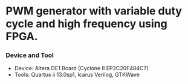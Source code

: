 # PWM generator with variable duty cycle and high frequency using FPGA.

### Device and Tool
- Device: Altera DE1 Board (Cyclone II EP2C20F484C7)
- Tools: Quartus ii 13.0sp1, Icarus Verilog, GTKWave

